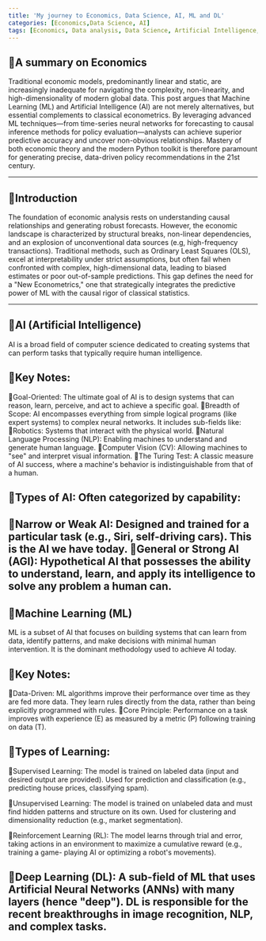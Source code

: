 ```yaml
---
title: 'My journey to Economics, Data Science, AI, ML and DL'
categories: [Economics,Data Science, AI]
tags: [Economics, Data analysis, Data Science, Artificial Intelligence, Machine Learning, deep learning]
---
```


## 🧩A summary on Economics
Traditional economic models, predominantly linear and static, are increasingly inadequate for navigating the complexity, non-linearity, and high-dimensionality of modern global data. This post argues that Machine Learning (ML) and Artificial Intelligence (AI) are not merely alternatives, but essential complements to classical econometrics. By leveraging advanced ML techniques—from time-series neural networks for forecasting to causal inference methods for policy evaluation—analysts can achieve superior predictive accuracy and uncover non-obvious relationships. Mastery of both economic theory and the modern Python toolkit is therefore paramount for generating precise, data-driven policy recommendations in the 21st century.

---

## 🧩Introduction
The foundation of economic analysis rests on understanding causal relationships and generating robust forecasts. However, the economic landscape is characterized by structural breaks, non-linear dependencies, and an explosion of unconventional data sources (e.g, high-frequency transactions).
Traditional methods, such as Ordinary Least Squares (OLS), excel at interpretability under strict assumptions, but often fail when confronted with complex, high-dimensional data, leading to biased estimates or poor out-of-sample predictions. This gap defines the need for a "New Econometrics," one that strategically integrates the predictive power of ML with the causal rigor of classical statistics.

---

## 🧩AI (Artificial Intelligence)
AI is a broad field of computer science dedicated to creating systems that can perform tasks that typically require human intelligence.
## 🧩Key Notes:
🔹Goal-Oriented: The ultimate goal of AI is to design systems that can reason, learn, perceive, and act to achieve a specific goal.
🔹Breadth of Scope: AI encompasses everything from simple logical programs (like expert systems) to complex neural networks. It includes sub-fields like:
🔹Robotics: Systems that interact with the physical world.
🔹Natural Language Processing (NLP): Enabling machines to understand and generate human language.
🔹Computer Vision (CV): Allowing machines to "see" and interpret visual information.
🔹The Turing Test: A classic measure of AI success, where a machine's behavior is indistinguishable from that of a human.
## 🧩Types of AI: Often categorized by capability:
🔹Narrow or Weak AI: Designed and trained for a particular task (e.g., Siri, self-driving cars). This is the AI we have today.
🔹General or Strong AI (AGI): Hypothetical AI that possesses the ability to understand, learn, and apply its intelligence to solve any problem a human can.
---
## 🧩Machine Learning (ML)
ML is a subset of AI that focuses on building systems that can learn from data, identify patterns, and make decisions with minimal human intervention. It is the dominant methodology used to achieve AI today.

## 🧩Key Notes:
🔹Data-Driven: ML algorithms improve their performance over time as they are fed more data. They learn rules directly from the data, rather than being explicitly programmed with rules.
🔹Core Principle: Performance on a task improves with experience (E) as measured by a metric (P) following training on data (T).

## 🧩Types of Learning:
🔹Supervised Learning: The model is trained on labeled data (input and desired output are provided). Used for prediction and classification (e.g., predicting house    prices, classifying spam).

🔹Unsupervised Learning: The model is trained on unlabeled data and must find hidden patterns and structure on its own. Used for clustering and dimensionality         reduction (e.g., market segmentation).

🔹Reinforcement Learning (RL): The model learns through trial and error, taking actions in an environment to maximize a cumulative reward (e.g., training a game-      playing AI or optimizing a robot's movements).

🔹Deep Learning (DL): A sub-field of ML that uses Artificial Neural Networks (ANNs) with many layers (hence "deep"). DL is responsible for the recent breakthroughs  in image recognition, NLP, and complex tasks.
---






